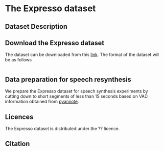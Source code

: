 # The Expresso dataset
## Dataset Description
## Download the Expresso dataset
The dataset can be downloaded from this [link]().
The format of the dataset will be as follows
```
```

## Data preparation for speech resynthesis
We prepare the Expresso dataset for speech synthesis experiments by cutting down to short segments of less than 15 seconds based on VAD information obtained from [pyannote](https://github.com/pyannote/pyannote-audio).

## Licences
The Expresso dataset is distributed under the ?? licence.

## Citation